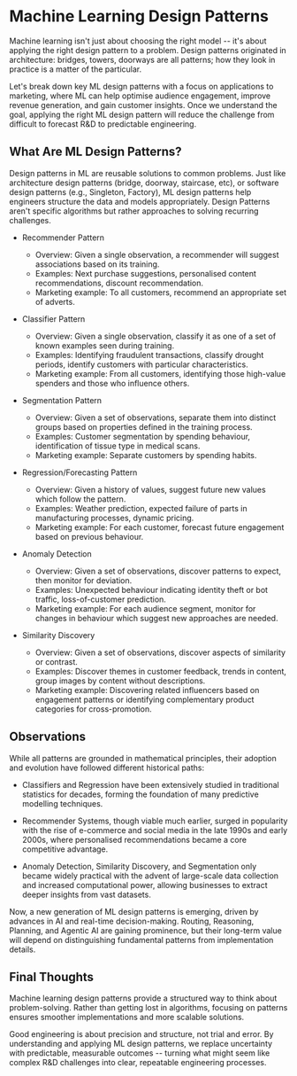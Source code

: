 # Machine Learning Design Patterns

Machine learning isn't just about choosing the right model -- it's about applying the right design pattern to a problem. Design patterns originated in architecture: bridges, towers, doorways are all patterns; how they look in practice is a matter of the particular.

Let's break down key ML design patterns with a focus on applications to marketing, where ML can help optimise audience engagement, improve revenue generation, and gain customer insights. Once we understand the goal, applying the right ML design pattern will reduce the challenge from difficult to forecast R&D to predictable engineering.

## What Are ML Design Patterns?

Design patterns in ML are reusable solutions to common problems. Just like architecture design patterns (bridge, doorway, staircase, etc), or software design patterns (e.g., Singleton, Factory), ML design patterns help engineers structure the data and models appropriately. Design Patterns aren't specific algorithms but rather approaches to solving recurring challenges.

+ Recommender Pattern
    + Overview: Given a single observation, a recommender will suggest associations based on its training.
    + Examples: Next purchase suggestions, personalised content recommendations, discount recommendation.
    + Marketing example: To all customers, recommend an appropriate set of adverts.

+ Classifier Pattern
    + Overview: Given a single observation, classify it as one of a set of known examples seen during training.
    + Examples: Identifying fraudulent transactions, classify drought periods, identify customers with particular characteristics.
    + Marketing example: From all customers, identifying those high-value spenders and those who influence others.

+ Segmentation Pattern
    + Overview: Given a set of observations, separate them into distinct groups based on properties defined in the training process.
    + Examples: Customer segmentation by spending behaviour, identification of tissue type in medical scans.
    + Marketing example: Separate customers by spending habits.

+ Regression/Forecasting Pattern
    + Overview: Given a history of values, suggest future new values which follow the pattern.
    + Examples: Weather prediction, expected failure of parts in manufacturing processes, dynamic pricing.
    + Marketing example: For each customer, forecast future engagement based on previous behaviour.

+ Anomaly Detection
    + Overview: Given a set of observations, discover patterns to expect, then monitor for deviation.
    + Examples: Unexpected behaviour indicating identity theft or bot traffic, loss-of-customer prediction.
    + Marketing example: For each audience segment, monitor for changes in behaviour which suggest new approaches are needed.

+ Similarity Discovery
    + Overview: Given a set of observations, discover aspects of similarity or contrast.
    + Examples: Discover themes in customer feedback, trends in content, group images by content without descriptions.
    + Marketing example: Discovering related influencers based on engagement patterns or identifying complementary product categories for cross-promotion.

## Observations 
While all patterns are grounded in mathematical principles, their adoption and evolution have followed different historical paths:

+ Classifiers and Regression have been extensively studied in traditional statistics for decades, forming the foundation of many predictive modelling techniques.

+ Recommender Systems, though viable much earlier, surged in popularity with the rise of e-commerce and social media in the late 1990s and early 2000s, where personalised recommendations became a core competitive advantage.

+ Anomaly Detection, Similarity Discovery, and Segmentation only became widely practical with the advent of large-scale data collection and increased computational power, allowing businesses to extract deeper insights from vast datasets.

Now, a new generation of ML design patterns is emerging, driven by advances in AI and real-time decision-making. Routing, Reasoning, Planning, and Agentic AI are gaining prominence, but their long-term value will depend on distinguishing fundamental patterns from implementation details.

## Final Thoughts

Machine learning design patterns provide a structured way to think about problem-solving. Rather than getting lost in algorithms, focusing on patterns ensures smoother implementations and more scalable solutions.

Good engineering is about precision and structure, not trial and error. By understanding and applying ML design patterns, we replace uncertainty with predictable, measurable outcomes -- turning what might seem like complex R&D challenges into clear, repeatable engineering processes.
